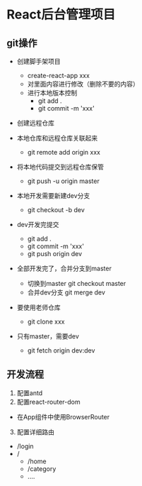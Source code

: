 # React后台管理项目
## git操作
* 创建脚手架项目
  * create-react-app xxx
  * 对里面内容进行修改（删除不要的内容）
  * 进行本地版本控制
    * git add .
    * git commit -m 'xxx'
* 创建远程仓库
* 本地仓库和远程仓库关联起来
  * git remote add origin xxx
* 将本地代码提交到远程仓库保管
  * git push -u origin master
* 本地开发需要新建dev分支
  * git checkout -b dev
* dev开发完提交
  * git add .
  * git commit -m 'xxx'
  * git push origin dev
* 全部开发完了，合并分支到master
  * 切换到master  git checkout master
  * 合并dev分支 git merge dev

* 要使用老师仓库
  * git clone xxx
* 只有master，需要dev
  * git fetch origin dev:dev  
  
## 开发流程
1. 配置antd  
2. 配置react-router-dom
  * 在App组件中使用BrowserRouter
3. 配置详细路由
  * /login
  * / 
    * /home
    * /category
    * ....

